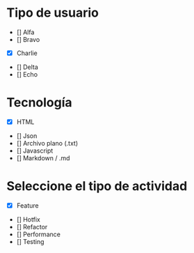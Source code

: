 # Tipo de usuario
- [] Alfa
- [] Bravo 
- [x] Charlie
- [] Delta
- [] Echo

# Tecnología
- [x] HTML
- [] Json 
- [] Archivo plano (.txt)
- [] Javascript
- [] Markdown / .md

# Seleccione el tipo de actividad
- [x] Feature
- [] Hotfix
- [] Refactor
- [] Performance
- [] Testing
